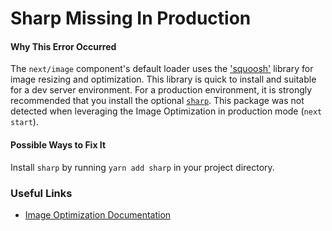# Sharp Missing In Production

#### Why This Error Occurred

The `next/image` component's default loader uses the ['squoosh'](https://www.npmjs.com/package/@squoosh/lib) library for image resizing and optimization. This library is quick to install and suitable for a dev server environment. For a production environment, it is strongly recommended that you install the optional [`sharp`](https://www.npmjs.com/package/sharp). This package was not detected when leveraging the Image Optimization in production mode (`next start`).

#### Possible Ways to Fix It

Install `sharp` by running `yarn add sharp` in your project directory.

### Useful Links

- [Image Optimization Documentation](https://nextjs.org/docs/basic-features/image-optimization)
